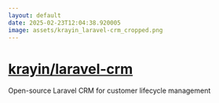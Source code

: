 ```yaml
---
layout: default
date: 2025-02-23T12:04:38.920005
image: assets/krayin_laravel-crm_cropped.png
---
```


# [krayin/laravel-crm](https://github.com/krayin/laravel-crm)

Open-source Laravel CRM for customer lifecycle management
